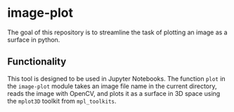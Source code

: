 # image-plot

The goal of this repository is to streamline the task of plotting an image as a
surface in python.

## Functionality

This tool is designed to be used in Jupyter Notebooks. The function `plot` in the `image-plot` module takes an image file name in the current directory, reads the image with OpenCV, and plots it as a surface in 3D space using the `mplot3D` toolkit from `mpl_toolkits`.
